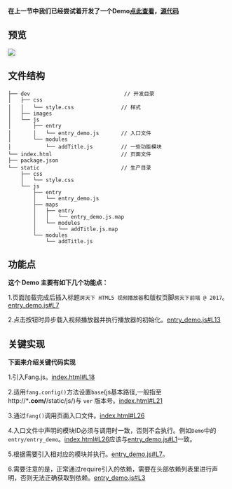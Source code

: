 **在上一节中我们已经尝试着开发了一个Demo<a href="/fangfis-doc/demo/">点此查看</a>，[源代码](//www.github.com/fangfis/fangfis-doc/)**

## 预览

<img src="https://ws2.sinaimg.cn/large/006tNc79ly1fhv5n5wc9mj30m50ffq33.jpg" style="box-shadow: 0 2px 6px rgba(0,0,0,.2)">

## 文件结构

```
├── dev                              // 开发目录
│   ├── css
│   │   └── style.css               // 样式
│   ├── images
│   └── js
│       ├── entry
│       │   └── entry_demo.js       // 入口文件
│       └── modules
│           └── addTitle.js         // 一些功能模块
└── index.html                      // 页面文件
├── package.json
└── static                          // 生产目录
    ├── css
    │   └── style.css
    └── js
        ├── entry
        │   └── entry_demo.js
        ├── maps
        │   ├── entry
        │   │   └── entry_demo.js.map
        │   └── modules
        │       └── addTitle.js.map
        └── modules
            └── addTitle.js
```

## 功能点

**这个 Demo 主要有如下几个功能点：**

1.页面加载完成后插入标题`房天下 HTML5 视频播放器`和版权页脚`房天下前端 @ 2017`。[entry_demo.js#L7](https://github.com/fangfis/fangfis-doc/blob/master/demo/dev/js/entry/entry_demo.js#L7)

2.点击按钮时异步载入视频播放器并执行播放器的初始化。[entry_demo.js#L13](https://github.com/fangfis/fangfis-doc/blob/master/demo/dev/js/entry/entry_demo.js#L13)

## 关键实现
**下面来介绍关键代码实现**

1.引入Fang.js。[index.html#L18](https://github.com/fangfis/fangfis-doc/blob/master/demo/index.html#L18)

2.适用`fang.config()`方法设置`base`(js基本路径,一般指至http://***.com/**/static/js/)与 `ver` 版本号。[index.html#L21](https://github.com/fangfis/fangfis-doc/blob/master/demo/index.html#L21)

3.通过`fang()`调用页面入口文件。[index.html#L26](https://github.com/fangfis/fangfis-doc/blob/master/demo/index.html#L26)

4.入口文件中声明的模块ID必须与调用时一致，否则不会执行。例如`Demo`中的`entry/entry_demo`。[index.html#L26](https://github.com/fangfis/fangfis-doc/blob/master/demo/index.html#L26)应该与[entry_demo.js#L1](https://github.com/fangfis/fangfis-doc/blob/master/demo/dev/js/entry/entry_demo.js#L1)一致。

5.根据需要引入相对应的模块并执行。[entry_demo.js#L7](https://github.com/fangfis/fangfis-doc/blob/master/demo/dev/js/entry/entry_demo.js#L7)。

6.需要注意的是，正常通过require引入的依赖，需要在头部依赖列表里进行声明，否则无法正确获取到依赖。[entry_demo.js#L3](https://github.com/fangfis/fangfis-doc/blob/master/demo/dev/js/entry/entry_demo.js#L3)
